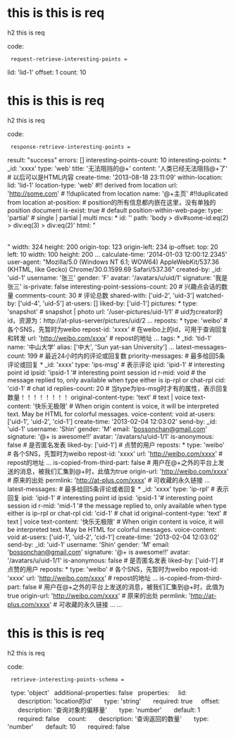 # this is this is req

h2 this is req

code:

     request-retrieve-interesting-points =
  lid: 'lid-1'
  offset: 1
  count: 10


# this is this is req

h2 this is req

code:

     response-retrieve-interesting-points =
  result: "success"
  errors: []
  interesting-points-count: 10
  interesting-points:
    * _id: 'xxxx'
      type: 'web'
      title: '无法阻挡的@+'
      content: '人类已经无法阻挡@+了' # 以后可以是HTML内容
      create-time: '2013-08-18 23:11:09'
      within-location:
        lid: 'lid-1'
        location-type: 'web' #!! derived from location
        url: 'http://some.com' # !!duplicated from location
        name: '@+主页' #!!duplicated from location
        at-position: # position的所有信息都内嵌在这里，没有单独的position document
          is-exist: true # default
          position-within-web-page:
            type: 'partial' # single | partial | multi
            mcs:
              * id: ''
                path: 'body > div#some-id:eq(2) > div:eq(3) > div:eq(2)'
                html: "<table></table>"
                width: 324
                height: 200
                origin-top: 123
                origin-left: 234
                ip-offset:
                  top: 20
                  left: 10
                  width: 100
                  height: 200
              ...
            calculate-time: '2014-01-03 12:00:12.2345'
            user-agent: "Mozilla/5.0 (Windows NT 6.1; WOW64) AppleWebKit/537.36 (KHTML, like Gecko) Chrome/30.0.1599.69 Safari/537.36"
      created-by: 
        _id: 'uid-1'
        username: '张三'
        gender: 'F'
        avatar: '/avatars/u/uid/1'
        signature: '我是张三'
      is-private: false
      interesting-point-sessions-count: 20 # 兴趣点会话的数量
      comments-count: 30 # 评论总数
      shared-with: ['uid-2', 'uid-3']
      watched-by: ['uid-4', 'uid-5']
      at-users: []
      liked-by: ['uid-1']
      pictures:
        * type: 'snapshot' # snapshot | photo
          url: '/user-pictures/uid-1/1' # uid为creator的id，资源为：http://at-plus-server/pictures/uid/2
        ...
      reposts:
        * type: 'weibo' # 各个SNS，先暂时为weibo
          repost-id: 'xxxx' # 在weibo上的id，可用于查询回复和转发
          url: 'http://weibo.com/xxxx' # repost的地址
        ...
      tags:
        * _tid: 'tid-1'
          name: '中山大学'
          alias:  ['中大', 'Sun yat-san University']
        ...
      latest-messages-count: 199 # 最近24小时内的评论或回复数
      priority-messages: # 最多给回5条评论或回复
        * _id: 'xxxx'
          type: 'ips-msg' # 表示评论
          ipid: 'ipid-1' # interesting point id
          ipsid: 'ipsid-1 '# interesting point session id
          r-mid: void # the message replied to, only available when type either is ip-rpl or chat-rpl
          cid: 'cid-1' # chat id
          replies-count: 20 # 当type为ips-msg时才有的属性，表示回复数量！！！！！！！！
          original-content-type: 'text' # text | voice
          text-content: '快乐无极限' # When origin content is voice, it will be interpreted text. May be HTML for colorful messages.
          voice-content: void 
          at-users: ['uid-1', 'uid-2', 'cid-1']
          create-time: '2013-02-04 12:03:02'
          send-by:
            _id: 'uid-1'
            username: 'Shin'
            gender: 'M'
            email: 'bossonchan@gmail.com'
            signature: '@+ is awesome!!'
            avatar: '/avatars/u/uid-1/1'
          is-anonymous: false # 是否匿名发表
          liked-by: ['uid-1'] # 点赞的用户
          reposts:
            * type: 'weibo' # 各个SNS，先暂时为weibo
              repost-id: 'xxxx'
              url: 'http://weibo.com/xxxx' # repost的地址
            ...
          is-copied-from-third-part: false # 用户在@+之外的平台上发送的消息，被我们汇集到@+时，此值为true
          origin-url: 'http://weibo.com/xxxx' # 原来的出处
          permlink: 'http://at-plus.com/xxxx' # 可收藏的永久链接
        ...
      latest-messages: # 最多给回5条评论或者回复
        * _id: 'xxxx'
          type: 'ip-rpl' # 表示回复
          ipid: 'ipid-1' # interesting point id
          ipsid: 'ipsid-1 '# interesting point session id
          r-mid: 'mid-1 '# the message replied to, only available when type either is ip-rpl or chat-rpl
          cid: 'cid-1' # chat id
          original-content-type: 'text' # text | voice
          text-content: '快乐无极限' # When origin content is voice, it will be interpreted text. May be HTML for colorful messages.
          voice-content: void 
          at-users: ['uid-1', 'uid-2', 'cid-1']
          create-time: '2013-02-04 12:03:02'
          send-by:
            _id: 'uid-1'
            username: 'Shin'
            gender: 'M'
            email: 'bossonchan@gmail.com'
            signature: '@+ is awesome!!'
            avatar: '/avatars/u/uid-1/1'
          is-anonymous: false # 是否匿名发表
          liked-by: ['uid-1'] # 点赞的用户
          reposts:
            * type: 'weibo' # 各个SNS，先暂时为weibo
              repost-id: 'xxxx'
              url: 'http://weibo.com/xxxx' # repost的地址
            ...
          is-copied-from-third-part: false # 用户在@+之外的平台上发送的消息，被我们汇集到@+时，此值为true
          origin-url: 'http://weibo.com/xxxx' # 原来的出处
          permlink: 'http://at-plus.com/xxxx' # 可收藏的永久链接
        ...
    ...


# this is this is req

h2 this is req

code:

     retrieve-interesting-points-schema =
  type: 'object'
  additional-properties: false
  properties:
    lid: 
      description: 'location的id'
      type: 'string'
      required: true
    offset:
      description: '查询对象的偏移量'
      type: 'number'
      default: 1
      required: false
    count:
      description: '查询返回的数量'
      type: 'number'
      default: 10
      required: false



